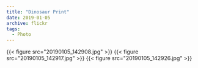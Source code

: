 ```yaml
---
title: "Dinosaur Print"
date: 2019-01-05
archive: flickr
tags: 
  - Photo
---
```


{{< figure src="20190105_142908.jpg" >}}
{{< figure src="20190105_142917.jpg" >}}
{{< figure src="20190105_142926.jpg" >}}